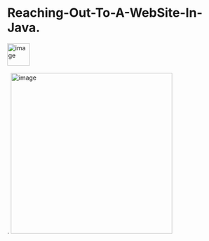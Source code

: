 # Reaching-Out-To-A-WebSite-In-Java.
<img width="51" alt="image" src="https://github.com/berenpolat/Reaching-Out-To-A-WebSite-In-Java/assets/118939273/08dabe31-9407-4bee-929f-e331470924a8"> <br><br>.
<img width="368" alt="image" src="https://github.com/berenpolat/Reaching-Out-To-A-WebSite-In-Java/assets/118939273/e3c88ecf-acc7-4205-ae2f-156c121f59a9">
